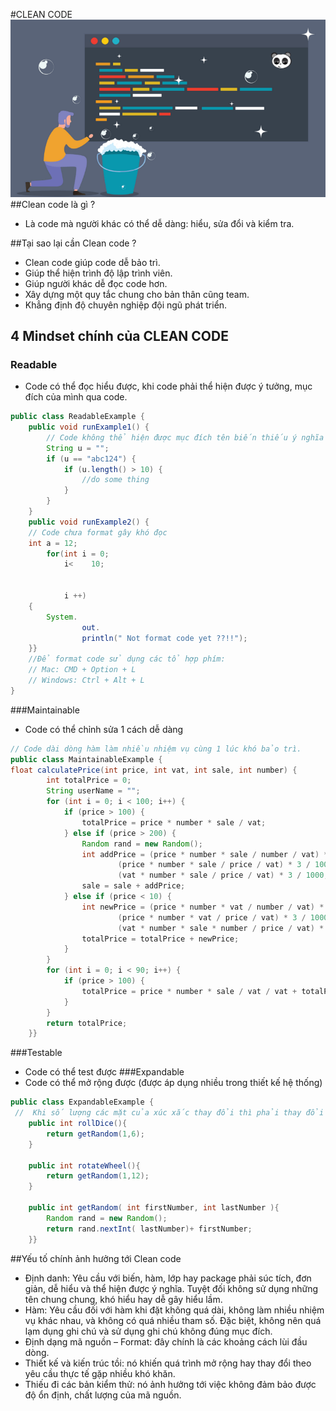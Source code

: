 #CLEAN CODE
![Alt text](img_1.png?raw=true "Title")
##Clean code là gì ?
- Là code mà người khác có thể dễ dàng:  hiểu, sửa đổi và kiểm tra.


##Tại sao lại cần Clean code ?
- Clean code giúp code dễ bảo trì.
- Giúp thể hiện trình độ lập trình viên.
- Giúp người khác dễ đọc code hơn.
- Xây dựng một quy tắc chung cho bản thân cũng team.
- Khẳng định độ chuyên nghiệp đội ngũ phát triển.

## 4 Mindset chính của CLEAN CODE
### Readable 
- Code có thể đọc hiểu được, khi code phải thể hiện được ý tưởng, mục đích của mình qua code.

```java
public class ReadableExample {
    public void runExample1() {
        // Code không thể hiện được mục đích tên biến thiếu ý nghĩa
        String u = "";
        if (u == "abc124") {
            if (u.length() > 10) {
                //do some thing
            }
        }
    }
    public void runExample2() {
    // Code chưa format gây khó đọc 
    int a = 12;
        for(int i = 0; 
            i<    10;   
            
            
            i ++)
    {
        System.
                out.
                println(" Not format code yet ??!!");
    }}
    //Để format code sử dụng các tổ hợp phím:
    // Mac: CMD + Option + L
    // Windows: Ctrl + Alt + L
}
```
###Maintainable 
- Code có thể chỉnh sửa 1 cách dễ dàng

```java
// Code dài dòng hàm làm nhiều nhiệm vụ cùng 1 lúc khó bảo trì.
public class MaintainableExample {
float calculatePrice(int price, int vat, int sale, int number) {
        int totalPrice = 0;
        String userName = "";
        for (int i = 0; i < 100; i++) {
            if (price > 100) {
                totalPrice = price * number * sale / vat;
            } else if (price > 200) {
                Random rand = new Random();
                int addPrice = (price * number * sale / number / vat) * 3 / 13500 * rand.nextInt() +
                        (price * number * sale / price / vat) * 3 / 1000 * +(price * number * sale / vat / vat) * 3 / 1000 +
                        (vat * number * sale / price / vat) * 3 / 1000;
                sale = sale + addPrice;
            } else if (price < 10) {
                int newPrice = (price * number * vat / number / vat) * 3 / 13500 +
                        (price * number * vat / price / vat) * 3 / 1000 * +(vat * number * sale / vat / vat) * 3 / 1000 +
                        (vat * number * sale * number / price / vat) * 3 / 1000;
                totalPrice = totalPrice + newPrice;
            }
        }
        for (int i = 0; i < 90; i++) {
            if (price > 100) {
                totalPrice = price * number * sale / vat / vat + totalPrice;
            }
        }
        return totalPrice;
    }}
```
###Testable
- Code có thể test được
###Expandable
- Code có thể mở rộng được (được áp dụng nhiều trong thiết kế hệ thống)
```java
public class ExpandableExample {
 //  Khi số lượng các mặt của xúc xắc thay đổi thì phải thay đổi hàm => code khó mở rộng
    public int rollDice(){
        return getRandom(1,6);
    }

    public int rotateWheel(){
        return getRandom(1,12);
    }

    public int getRandom( int firstNumber, int lastNumber ){
        Random rand = new Random();
        return rand.nextInt( lastNumber)+ firstNumber;
    }}

```
##Yếu tố chính ảnh hưởng tới Clean code
- Định danh: Yêu cầu với biến, hàm, lớp hay package phải súc tích, đơn giản, dễ hiểu và thể hiện được ý nghĩa. Tuyệt đối không sử dụng những tên chung chung, khó hiểu hay dễ gây hiểu lầm.
- Hàm: Yêu cầu đối với hàm khi đặt không quá dài, không làm nhiều nhiệm vụ khác nhau, và không có quá nhiều tham số. Đặc biệt, không nên quá lạm dụng ghi chú và sử dụng ghi chú không đúng mục đích.
- Định dạng mã nguồn – Format: đây chính là các khoảng cách lùi đầu dòng.
- Thiết kế và kiến trúc tồi: nó khiến quá trình mở rộng hay thay đổi theo yêu cầu thực tế gặp nhiều khó khăn.
- Thiếu đi các bản kiểm thử: nó ảnh hưởng tới việc không đảm bảo được độ ổn định, chất lượng của mã nguồn.



